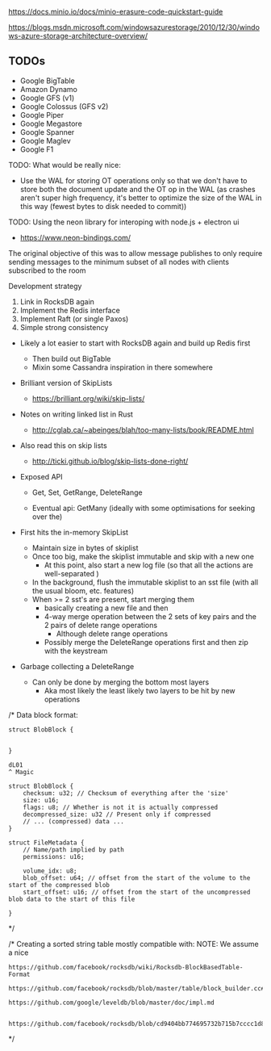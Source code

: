 

https://docs.minio.io/docs/minio-erasure-code-quickstart-guide

https://blogs.msdn.microsoft.com/windowsazurestorage/2010/12/30/windows-azure-storage-architecture-overview/

TODOs
-----

- Google BigTable
- Amazon Dynamo
- Google GFS (v1)
- Google Colossus (GFS v2)
- Google Piper
- Google Megastore
- Google Spanner
- Google Maglev
- Google F1

TODO: What would be really nice:
- Use the WAL for storing OT operations only so that we don't have to store both the document update and the OT op in the WAL (as crashes aren't super high frequency, it's better to optimize the size of the WAL in this way (fewest bytes to disk needed to commit))

TODO: Using the neon library for interoping with node.js + electron ui
- https://www.neon-bindings.com/



The original objective of this was to allow message publishes to only require sending messages to the minimum subset of all nodes with clients subscribed to the room

Development strategy
1. Link in RocksDB again
2. Implement the Redis interface
3. Implement Raft (or single Paxos)
4. Simple strong consistency 


- Likely a lot easier to start with RocksDB again and build up Redis first
	- Then build out BigTable
	- Mixin some Cassandra inspiration in there somewhere

- Brilliant version of SkipLists
	- https://brilliant.org/wiki/skip-lists/

- Notes on writing linked list in Rust
	- http://cglab.ca/~abeinges/blah/too-many-lists/book/README.html

- Also read this on skip lists
	- http://ticki.github.io/blog/skip-lists-done-right/


- Exposed API
	- Get, Set, GetRange, DeleteRange

	- Eventual api: GetMany (ideally with some optimisations for seeking over the)

- First hits the in-memory SkipList
	- Maintain size in bytes of skiplist
	- Once too big, make the skiplist immutable and skip with a new one
		- At this point, also start a new log file (so that all the actions are well-separated )
	- In the background, flush the immutable skiplist to an sst file (with all the usual bloom, etc. features)
	- When >= 2 sst's are present, start merging them
		- basically creating a new file and then 
		- 4-way merge operation between the 2 sets of key pairs and the 2 pairs of delete range operations
			- Although delete range operations 
		- Possibly merge the DeleteRange operations first and then zip with the keystream

- Garbage collecting a DeleteRange
	- Can only be done by merging the bottom most layers
		- Aka most likely the least likely two layers to be hit by new operations


/*
	Data block format:
	
	struct BlobBlock {


	}

	dL01
	^ Magic

	struct BlobBlock {
		checksum: u32; // Checksum of everything after the 'size'
		size: u16;	
		flags: u8; // Whether is not it is actually compressed
		decompressed_size: u32 // Present only if compressed
		// ... (compressed) data ...
	}

	struct FileMetadata {
		// Name/path implied by path
		permissions: u16;

		volume_idx: u8;
		blob_offset: u64; // offset from the start of the volume to the start of the compressed blob
		start_offset: u16; // offset from the start of the uncompressed blob data to the start of this file

	}
*/


/*
	Creating a sorted string table mostly compatible with:
	NOTE: We assume a nice 

	https://github.com/facebook/rocksdb/wiki/Rocksdb-BlockBasedTable-Format
	
	https://github.com/facebook/rocksdb/blob/master/table/block_builder.cc#L21

	https://github.com/google/leveldb/blob/master/doc/impl.md


	https://github.com/facebook/rocksdb/blob/cd9404bb774695732b715b7cccc1d8f7e4bd94a1/table/block_based_table_builder.cc#L500
*/
